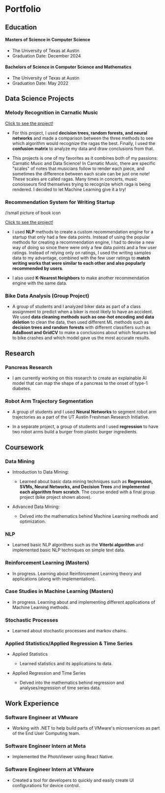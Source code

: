 # Portfolio

## Education
#### Masters of Science in Computer Science 
- The University of Texas at Austin 
- Graduation Date: December 2024

#### Bachelors of Science in Computer Science and Mathematics
- The University of Texas at Austin
- Graduation Date: May 2022

## Data Science Projects

### Melody Recognition in Carnatic Music

[Click to see the project!](https://github.com/Shiviiii23/Carnatic-Music-ML/tree/main)
- For this project, I used **decision trees, random forests, and neural networks** and made a comparison between the three methods to see which algorithm would recognize the ragas the best. Finally, I used the **confusion matrix** to analyze my data and draw conclusions from that.

- This projects is one of my favorites as it combines both of my passions: Carnatic Music and Data Science! In Carnatic Music, there are specific "scales" of notes that musicians follow to render each piece, and sometimes the difference between each scale can be just one note! These scales are called ragas. Many times in concerts, music conoisseurs find themselves trying to recognize which raga is being rendered. I decided to let Machine Learning give it a try!
  

### Recommendation System for Writing Startup
//small picture of book icon

[Click to see the project!](https://github.com/Shiviiii23/RecommendationEng/tree/master)

- I used **NLP** methods to create a custom recommendation engine for a startup that only had a few data points. Instead of using the popular methods for creating a recommendation engine, I had to devise a new way of doing so since there were only a few data points and a few user ratings. Instead of relying only on ratings, I used the writing samples data to my advantage, combined with the few user ratings to **match writing works that were similar to each other and also popularly recommended by users**.

- I also used **K-Nearest Neighbors** to make another recommendation engine with the same data. 

### Bike Data Analysis (Group Project)

- A group of students and I analyzed biker data as part of a class assignment to predict when a biker is most likely to have an accident. We used **data cleaning methods such as one-hot encoding and data deletion** to clean the data, then used different ML methods such as **decision trees and random forests** with different classifiers such as **AdaBoost and GridCV** to make a conclusions about which features led to bike crashes and which model gave us the most accurate results. 

## Research

### Pancreas Research

- I am currently working on this research to create an explainable AI model that can map the shape of a pancreas to the onset of type-1 diabetes. 

### Robot Arm Trajectory Segmentation 

- A group of students and I used **Neural Networks** to segment robot arm trajectories as a part of the UT Austin Freshman Research Initiative.
  
- In a separate project, a group of students and I used **regression** to have two robot arms build a burger from plastic burger ingredients.
  
## Coursework

### Data Mining
- Introduction to Data Mining:
    - Learned about basic data mining techniques such as **Regression, SVMs, Neural Networks, and Decision Trees** and **implemented each algorithm from scratch**. The course ended with a final group project (bike project shown above).
      
 - Advanced Data Mining:
    - Delved into the mathematics behind Machine Learning methods and optimization.
  
### NLP 
- Learned basic NLP algorithms such as the **Viterbi algorithm** and implemented basic NLP techniques on simple text data. 

### Reinforcement Learning (Masters)
- In progress. Learning about Reinforcement Learning theory and applications (along with implementation).

### Case Studies in Machine Learning (Masters)
- In progress. Learning about and implementing different applications of Machine Learning methods. 

### Stochastic Processes
- Learned about stochastic processes and markov chains. 

### Applied Statistics/Applied Regression & Time Series
- Applied Statistics
    - Learned statistics and its applications to data.
 
- Applied Regression and Time Series
    - Delved into the mathematics behind regression and analyses/regression of time series data. 

## Work Experience

### Software Engineer at VMware
- Working with .NET to help build parts of VMware's microservices as part of the End User Computing team.

### Software Engineer Intern at Meta
- Implemented the PhotoViewer using React Native.

### Software Engineer Intern at VMware
- Created a tool for developers to quickly and easily create UI configurations for device control. 



